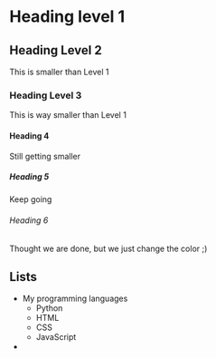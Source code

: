 # Heading level 1

## Heading Level 2 
This is smaller than Level 1

### Heading Level 3 
This is way smaller than Level 1 

#### Heading 4
Still getting smaller 

##### Heading 5 
Keep going

###### Heading 6
Thought we are done, but we just change the color ;)


## Lists

- My programming languages
  - Python 
  - HTML 
  - CSS 
  - JavaScript
- 
